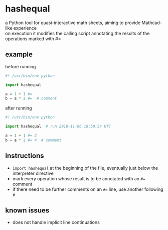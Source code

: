 # hashequal
a Python tool for quasi-interactive math sheets, aiming to provide Mathcad-like experience  
on execution it modifies the calling script annotating the results of the operations marked with #= 

## example

before running

~~~python
#! /usr/bin/env python

import hashequal

a = 1 + 1 #=
b = a * 2 #=  # comment
~~~

after running

~~~python
#! /usr/bin/env python

import hashequal  # run 2018-11-06 18:59:54 UTC

a = 1 + 1 #= 2
b = a * 2 #= 4  # comment
~~~

## instructions

- `import hashequal` at the beginning of the file, eventually just below the interpreter directive
- mark every operation whose result is to be annotated with an `#=` comment
- if there need to be further comments on an `#=` line, use another following `#`

## known issues

- does not handle implicit line continuations
